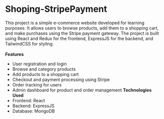 # Shoping-StripePayment
This project is a simple e-commerce website developed for learning purposes. It allows users to browse products, add them to a shopping cart, and make purchases using the Stripe payment gateway. The project is built using React and Redux for the frontend, ExpressJS for the backend, and TailwindCSS for styling.<br><br>
**Features**
- User registration and login
- Browse and category products
- Add products to a shopping cart
- Checkout and payment processing using Stripe
- Order tracking for users
- Admin dashboard for product and order management
**Technologies Used**
- Frontend: React
- Backend: ExpressJS
- Database: MongoDB

